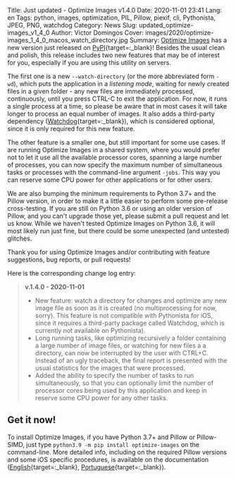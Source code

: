Title: Just updated - Optimize Images v1.4.0
Date: 2020-11-01 23:41
Lang: en
Tags: python, images, optimization, PIL, Pillow, piexif, cli, Pythonista, JPEG, PNG, watchdog
Category: News
Slug: updated_optimize-images_v1_4_0
Author: Victor Domingos
Cover: images/2020/optimize-images_1_4_0_macos_watch_directory.jpg
Summary: [Optimize Images]({filename}/pages/projects/optimize-images.md) has a new version just released on [PyPI](https://pypi.org/project/optimize-images/){target=:_blank}! Besides the usual clean and polish, this release includes two new features that may be of interest for you, especially if you are using this utility on servers. 

The first one is a new `--watch-directory` (or the more abbreviated form `-wd`), which puts the application in a *listening mode*, waiting for newly created files in a given folder - any new files are immediately processed, continuously, until you press CTRL-C to exit the application. For now, it runs a single process at a time, so please be aware that in most cases it will take longer to process an equal number of images. It also adds a third-party dependency ([Watchdog](https://github.com/gorakhargosh/watchdog){target=:_blank}), which is considered optional, since it is only required for this new feature.

The other feature is a smaller one, but still important for some use cases. If are running Optimize Images in a shared system, where you would prefer not to let it use all the available processor cores, spanning a large number of processes, you can now specify the maximum number of simultaneous tasks or processes with the command-line argument `-jobs`. This way you can reserve some CPU power for other applications or for other users.

We are also bumping the minimum requirements to Python 3.7+ and the Pillow version, in order to make it a little easier to perform some pre-release cross-testing. If you are still on Python 3.6 or using an older version of Pillow, and you can't upgrade those yet,  please submit a pull request and let us know. While we haven't tested Optimize Images on Python 3.6, it will most likely run just fine, but there could be some unexpected (and untested) glitches.

Thank you for using Optimize Images and/or contributing with feature suggestions, bug reports, or pull requests! 


Here is the corresponding change log entry:


<blockquote>
 <strong>v.1.4.0 - 2020-11-01</strong>
 <ul>
   <li> New feature: watch a directory for changes and optimize any new image file as soon as it is created (no multiprocessing for now, sorry). This feature is not compatible with Pythonista for iOS, since it requires a third-party package called Watchdog, which is currently not available on Pythonista).
   <li>Long running tasks, like optimizing recursively a folder containing a large number of image files, or watching for new files a a directory, can now be interrupted by the user with CTRL+C. Instead of an ugly traceback, the final report is presented with the usual statistics for the images that were processed.
   <li> Added the ability to specify the number of tasks to run simultaneously, so that you can optionally limit the number of processor cores being used by this application and keep in reserve some CPU power for any other tasks.  
  </ul>  
</blockquote>




## Get it now!

To install Optimize Images, if you have Python 3.7+ and Pillow or Pillow-SIMD, just type `python3.9 -m pip install optimize-images` on the command-line. More detailed info, including on the required Pillow versions and some iOS specific procedures, is available on the documentation ([English](https://github.com/victordomingos/optimize-images/blob/master/docs/docs_EN.md){target=:_blank}, [Portuguese](https://github.com/victordomingos/optimize-images/blob/master/docs/docs_PT.md){target=:_blank}).

